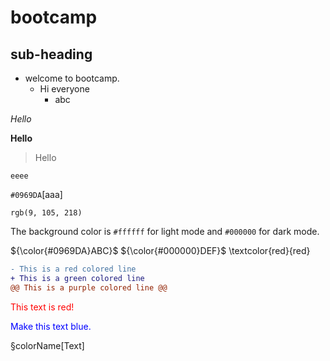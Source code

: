 # bootcamp

## sub-heading
- welcome to bootcamp.
	- Hi everyone
		- abc
	
*Hello*

**Hello**

> Hello

`eeee`

`#0969DA`[aaa]

`rgb(9, 105, 218)`

The background color is `#ffffff` for light mode and `#000000` for dark mode.

${\color{#0969DA}ABC}$
${\color{#000000}DEF}$
\textcolor{red}{red}

```diff
- This is a red colored line
+ This is a green colored line
@@ This is a purple colored line @@
```

<font color="red">This text is red!</font>
<p style="color:blue">Make this text blue.</p>

§colorName[Text]

